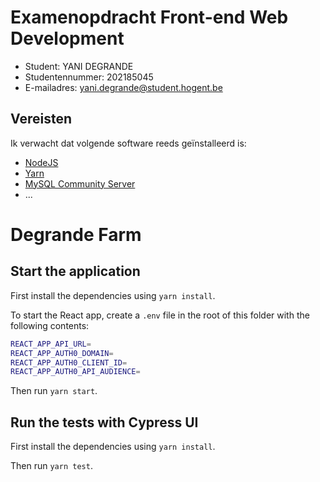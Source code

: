 # Examenopdracht Front-end Web Development

- Student: YANI DEGRANDE
- Studentennummer: 202185045
- E-mailadres: yani.degrande@student.hogent.be

## Vereisten

Ik verwacht dat volgende software reeds geïnstalleerd is:

- [NodeJS](https://nodejs.org)
- [Yarn](https://yarnpkg.com)
- [MySQL Community Server](https://dev.mysql.com/downloads/mysql/)
- ...

# Degrande Farm

## Start the application

First install the dependencies using `yarn install`.

To start the React app, create a `.env` file in the root of this folder with the following contents:

```sh
REACT_APP_API_URL=
REACT_APP_AUTH0_DOMAIN=
REACT_APP_AUTH0_CLIENT_ID=
REACT_APP_AUTH0_API_AUDIENCE=
```

Then run `yarn start`.

## Run the tests with Cypress UI

First install the dependencies using `yarn install`.

Then run `yarn test`.
